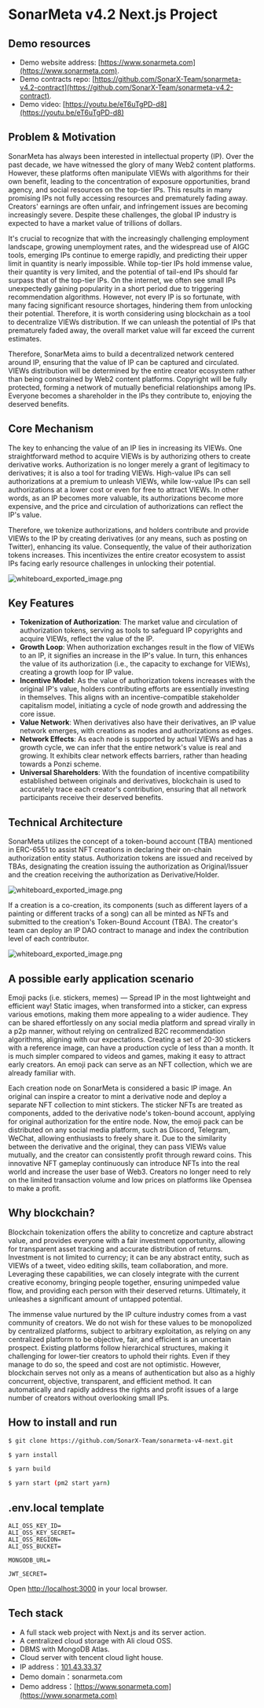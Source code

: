 # SonarMeta v4.2 Next.js Project

## Demo resources

- Demo website address: [https://www.sonarmeta.com](https://www.sonarmeta.com).
- Demo contracts repo: [https://github.com/SonarX-Team/sonarmeta-v4.2-contract](https://github.com/SonarX-Team/sonarmeta-v4.2-contract).
- Demo video: [https://youtu.be/eT6uTgPD-d8](https://youtu.be/eT6uTgPD-d8)

## Problem & Motivation

SonarMeta has always been interested in intellectual property (IP). Over the past decade, we have witnessed the glory of many Web2 content platforms. However, these platforms often manipulate VIEWs with algorithms for their own benefit, leading to the concentration of exposure opportunities, brand agency, and social resources on the top-tier IPs. This results in many promising IPs not fully accessing resources and prematurely fading away. Creators' earnings are often unfair, and infringement issues are becoming increasingly severe. Despite these challenges, the global IP industry is expected to have a market value of trillions of dollars.

It's crucial to recognize that with the increasingly challenging employment landscape, growing unemployment rates, and the widespread use of AIGC tools, emerging IPs continue to emerge rapidly, and predicting their upper limit in quantity is nearly impossible. While top-tier IPs hold immense value, their quantity is very limited, and the potential of tail-end IPs should far surpass that of the top-tier IPs. On the internet, we often see small IPs unexpectedly gaining popularity in a short period due to triggering recommendation algorithms. However, not every IP is so fortunate, with many facing significant resource shortages, hindering them from unlocking their potential. Therefore, it is worth considering using blockchain as a tool to decentralize VIEWs distribution. If we can unleash the potential of IPs that prematurely faded away, the overall market value will far exceed the current estimates.

Therefore, SonarMeta aims to build a decentralized network centered around IP, ensuring that the value of IP can be captured and circulated. VIEWs distribution will be determined by the entire creator ecosystem rather than being constrained by Web2 content platforms. Copyright will be fully protected, forming a network of mutually beneficial relationships among IPs. Everyone becomes a shareholder in the IPs they contribute to, enjoying the deserved benefits.

## Core Mechanism

The key to enhancing the value of an IP lies in increasing its VIEWs. One straightforward method to acquire VIEWs is by authorizing others to create derivative works. Authorization is no longer merely a grant of legitimacy to derivatives; it is also a tool for trading VIEWs. High-value IPs can sell authorizations at a premium to unleash VIEWs, while low-value IPs can sell authorizations at a lower cost or even for free to attract VIEWs. In other words, as an IP becomes more valuable, its authorizations become more expensive, and the price and circulation of authorizations can reflect the IP's value.

Therefore, we tokenize authorizations, and holders contribute and provide VIEWs to the IP by creating derivatives (or any means, such as posting on Twitter), enhancing its value. Consequently, the value of their authorization tokens increases. This incentivizes the entire creator ecosystem to assist IPs facing early resource challenges in unlocking their potential.

![whiteboard_exported_image.png](https://cdn.dorahacks.io/static/files/18c1fe2034425037b33fa2246458eff6.png)

## Key Features

- **Tokenization of Authorization**: The market value and circulation of authorization tokens, serving as tools to safeguard IP copyrights and acquire VIEWs, reflect the value of the IP.
- **Growth Loop**: When authorization exchanges result in the flow of VIEWs to an IP, it signifies an increase in the IP's value. In turn, this enhances the value of its authorization (i.e., the capacity to exchange for VIEWs), creating a growth loop for IP value.
- **Incentive Model**: As the value of authorization tokens increases with the original IP's value, holders contributing efforts are essentially investing in themselves. This aligns with an incentive-compatible stakeholder capitalism model, initiating a cycle of node growth and addressing the core issue.
- **Value Network**: When derivatives also have their derivatives, an IP value network emerges, with creations as nodes and authorizations as edges.
- **Network Effects**: As each node is supported by actual VIEWs and has a growth cycle, we can infer that the entire network's value is real and growing. It exhibits clear network effects barriers, rather than heading towards a Ponzi scheme.
- **Universal Shareholders**: With the foundation of incentive compatibility established between originals and derivatives, blockchain is used to accurately trace each creator's contribution, ensuring that all network participants receive their deserved benefits.

## Technical Architecture

SonarMeta utilizes the concept of a token-bound account (TBA) mentioned in ERC-6551 to assist NFT creations in declaring their on-chain authorization entity status. Authorization tokens are issued and received by TBAs, designating the creation issuing the authorization as Original/Issuer and the creation receiving the authorization as Derivative/Holder.

![whiteboard_exported_image.png](https://cdn.dorahacks.io/static/files/18c1fe3dbfeba84121d07164602b59a6.png)

If a creation is a co-creation, its components (such as different layers of a painting or different tracks of a song) can all be minted as NFTs and submitted to the creation's Token-Bound Account (TBA). The creator's team can deploy an IP DAO contract to manage and index the contribution level of each contributor.

![whiteboard_exported_image.png](https://cdn.dorahacks.io/static/files/18c1fe432a1e7f79a0c627f494fa502a.png)

## A possible early application scenario

Emoji packs (i.e. stickers, memes) — Spread IP in the most lightweight and efficient way! Static images, when transformed into a sticker, can express various emotions, making them more appealing to a wider audience. They can be shared effortlessly on any social media platform and spread virally in a p2p manner, without relying on centralized B2C recommendation algorithms, aligning with our expectations. Creating a set of 20-30 stickers with a reference image, can have a production cycle of less than a month. It is much simpler compared to videos and games, making it easy to attract early creators. An emoji pack can serve as an NFT collection, which we are already familiar with.

Each creation node on SonarMeta is considered a basic IP image. An original can inspire a creator to mint a derivative node and deploy a separate NFT collection to mint stickers. The sticker NFTs are treated as components, added to the derivative node's token-bound account, applying for original authorization for the entire node. Now, the emoji pack can be distributed on any social media platform, such as Discord, Telegram, WeChat, allowing enthusiasts to freely share it. Due to the similarity between the derivative and the original, they can pass VIEWs value mutually, and the creator can consistently profit through reward coins. This innovative NFT gameplay continuously can introduce NFTs into the real world and increase the user base of Web3. Creators no longer need to rely on the limited transaction volume and low prices on platforms like Opensea to make a profit.

## Why blockchain?

Blockchain tokenization offers the ability to concretize and capture abstract value, and provides everyone with a fair investment opportunity, allowing for transparent asset tracking and accurate distribution of returns. Investment is not limited to currency; it can be any abstract entity, such as VIEWs of a tweet, video editing skills, team collaboration, and more. Leveraging these capabilities, we can closely integrate with the current creative economy, bringing people together, ensuring unimpeded value flow, and providing each person with their deserved returns. Ultimately, it unleashes a significant amount of untapped potential.

The immense value nurtured by the IP culture industry comes from a vast community of creators. We do not wish for these values to be monopolized by centralized platforms, subject to arbitrary exploitation, as relying on any centralized platform to be objective, fair, and efficient is an uncertain prospect. Existing platforms follow hierarchical structures, making it challenging for lower-tier creators to uphold their rights. Even if they manage to do so, the speed and cost are not optimistic. However, blockchain serves not only as a means of authentication but also as a highly concurrent, objective, transparent, and efficient method. It can automatically and rapidly address the rights and profit issues of a large number of creators without overlooking small IPs.

## How to install and run

```bash
$ git clone https://github.com/SonarX-Team/sonarmeta-v4-next.git

$ yarn install

$ yarn build

$ yarn start (pm2 start yarn)
```

## .env.local template

```
ALI_OSS_KEY_ID=
ALI_OSS_KEY_SECRET=
ALI_OSS_REGION=
ALI_OSS_BUCKET=

MONGODB_URL=

JWT_SECRET=
```

Open [http://localhost:3000](http://localhost:3000) in your local browser.

## Tech stack

- A full stack web project with Next.js and its server action.
- A centralized cloud storage with Ali cloud OSS.
- DBMS with MongoDB Atlas.
- Cloud server with tencent cloud light house.
- IP address：[101.43.33.37](http://101.43.33.37)
- Demo domain：sonarmeta.com
- Demo address：[https://www.sonarmeta.com](https://www.sonarmeta.com)